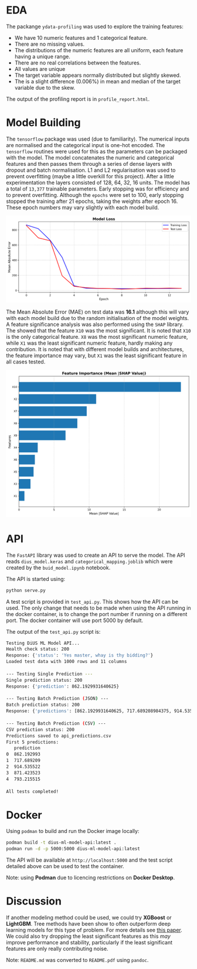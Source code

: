 # EDA

The packange `ydata-profiling` was used to explore the training features:
* We have 10 numeric features and 1 categorical feature. 
* There are no missing values.
* The distributions of the numeric features are all uniform, each feature having a unique range.
* There are no real correlations between the features.
* All values are unique
* The target variable appears normally distributed but slightly skewed.
* The is a slight difference (0.006%) in mean and median of the target variable due to the skew.

The output of the profiling report is in `profile_report.html`.

# Model Building
The `tensorflow` package was used (due to familiarity). The numerical inputs are normalised and the categorical input is one-hot encoded. The `tensorflow` routines were used for this as the parameters can be packaged with the model. The model concatenates the numeric and categorical features and then passes them through a series of dense layers with dropout and batch normalisation. L1 and L2 regularisation was used to prevent overfitting (maybe a little overkill for this project). After a little experimentation the layers consisted of 128, 64, 32, 16 units. The model has a total of `13,377` trainable parameters. Early stopping was for efficiency and to prevent overfitting. Although the `epochs` were set to 100, early stopping stopped the training after 21 epochs, taking the weights after epoch 16. These epoch numbers may vary slightly with each model build. 

![Training history](training_history.png)

The Mean Absolute Error (MAE) on test data was **16.1** although this will vary with each model build due to the random initialisation of the model weights.
A feature significance analysis was also performed using the `SHAP` library. The showed that the feature `X10` was the most significant. It is noted that `X10` is the only categorical feature. `X8` was the most significant numeric feature, while `X1` was the least significant numeric feature, hardly making any contribution. It is noted that with different model builds and architectures, the feature importance may vary, but `X1` was the least significant feature in all cases tested.

![SHAP values summary](shap_summary.png)


# API
The `FastAPI` library was used to create an API to serve the model. The API reads `dius_model.keras` and `categorical_mapping.joblib` which were created by the `buid_model.ipynb` notebook.

The API is started using:
```bash
python serve.py
```

A test script is provided in `test_api.py`. This shows how the API can be used. The only change that needs to be made when using the API running in the
docker container, is to change the port number if running on a different port. The docker container will use port 5000 by default.

The output of the `test_api.py` script is:
```bash
Testing DiUS ML Model API...
Health check status: 200
Response: {'status': 'Yes master, whay is thy bidding?'}
Loaded test data with 1000 rows and 11 columns

--- Testing Single Prediction ---
Single prediction status: 200
Response: {'prediction': 862.1929931640625}

--- Testing Batch Prediction (JSON) ---
Batch prediction status: 200
Response: {'predictions': [862.1929931640625, 717.689208984375, 914.5354614257812, 871.4234619140625, 793.2154541015625]}

--- Testing Batch Prediction (CSV) ---
CSV prediction status: 200
Predictions saved to api_predictions.csv
First 5 predictions:
   prediction
0  862.192993
1  717.689209
2  914.535522
3  871.423523
4  793.215515

All tests completed!
```

# Docker
Using `podman` to build and run the Docker image locally:
```bash
podman build -t dius-ml-model-api:latest .
podman run -d -p 5000:5000 dius-ml-model-api:latest
```
The API will be available at `http://localhost:5000` and the test script detailed above can be used to test the container.

Note: using **Podman** due to licencing restrictions on **Docker Desktop**.

# Discussion
If another modeling method could be used, we could try **XGBoost** or **LightGBM**. Tree methods have been show to often outperform deep learning models for this type of problem. For more details see [this paper](https://arxiv.org/abs/2207.08815).
We could also try dropping the least significant features as this *may* improve performance and stability, particularly if the least significant features are only really contributing noise.

Note: `README.md` was converted to `README.pdf` using `pandoc`.


